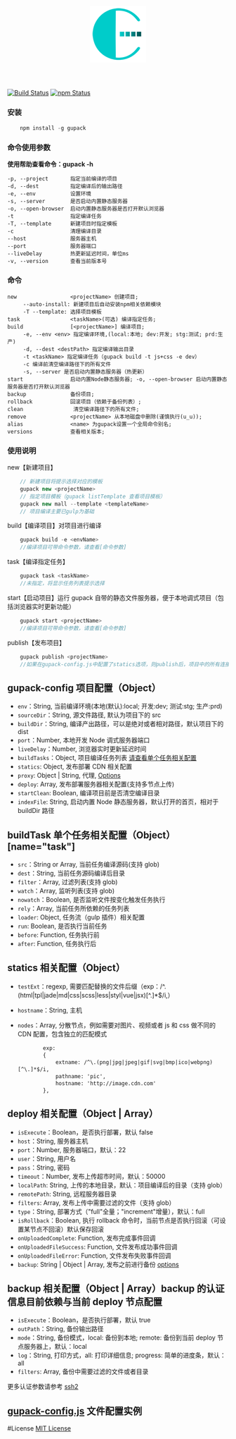 <h1 align="center"><img src="/doc/assets/images/gupack-128.png" alt="gupack" /><br /><br /></h1>

[![Build Status](https://travis-ci.org/RodeyManager/gupack.svg?branch=master)](https://travis-ci.org/RodeyManager/gupack)
[![npm Status](https://img.shields.io/npm/v/gupack.svg)](https://www.npmjs.com/package/gupack)

### 安装

```javascript
    npm install -g gupack
```

### 命令使用参数

**使用帮助查看命令：gupack -h**

    -p, --project       指定当前编译的项目
    -d, --dest          指定编译后的输出路径
    -e, --env           设置环境
    -s, --server        是否启动内置静态服务器
    -o, --open-browser  启动内置静态服务器是否打开默认浏览器
    -t                  指定编译任务
    -T, --template      新建项目时指定模板
    -c                  清理编译目录
    --host              服务器主机
    --port              服务器端口
    --liveDelay         热更新延迟时间，单位ms
    -v, --version       查看当前版本号

### 命令

    new                 <projectName> 创建项目;
         --auto-install: 新建项目后自动安装npm相关依赖模块
         -T --template: 选择项目模板
    task                <taskName>(可选) 编译指定任务;
    build               [<projectName>] 编译项目;
         -e, --env <env> 指定编译环境,(local:本地; dev:开发; stg:测试; prd:生产)
         -d, --dest <destPath> 指定编译输出目录
         -t <taskName> 指定编译任务（gupack build -t js+css -e dev）
         -c 编译前清空编译路径下的所有文件
         -s, --server 是否启动内置静态服务器（热更新）
    start               启动内置Node静态服务器; -o, --open-browser 启动内置静态服务器是否打开默认浏览器
    backup              备份项目;
    rollback            回滚项目（依赖于备份列表）;
    clean                清空编译路径下的所有文件;
    remove              <projectName> 从本地磁盘中删除(谨慎执行(u_u));
    alias               <name> 为gupack设置一个全局命令别名;
    versions            查看相关版本;

### 使用说明

new【新建项目】

```javascript
    // 新建项目将提示选择对应的模板
    gupack new <projectName>
    // 指定项目模板（gupack listTemplate 查看项目模板）
    gupack new mall --template <templateName>
    // 项目编译主要已gulp为基础
```

build【编译项目】对项目进行编译

```javascript
    gupack build -e <envName>
    //编译项目可带命令参数，请查看[命令参数]
```

task【编译指定任务】

```javascript
    gupack task <taskName>
    //未指定，将显示任务列表提示选择
```

start【启动项目】运行 gupack 自带的静态文件服务器，便于本地调式项目（包括浏览器实时更新功能）

```javascript
    gupack start <projectName>
    //编译项目可带命令参数，请查看[命令参数]
```

publish【发布项目】

```javascript
    gupack publish <projectName>
    //如果在gupack-config.js中配置了statics选项，则publish后，项目中的所有连接地址都会加上statics中对应配置地址
```

## gupack-config 项目配置（Object）

*   `env`：String, 当前编译环境(本地(默认):local; 开发:dev; 测试:stg; 生产:prd)
*   `sourceDir`：String, 源文件路径, 默认为项目下的 src
*   `buildDir`：String, 编译产出路径，可以是绝对或者相对路径，默认项目下的 dist
*   `port`：Number, 本地开发 Node 调式服务器端口
*   `liveDelay`：Number, 浏览器实时更新延迟时间
*   `buildTasks`：Object, 项目编译任务列表 [请查看单个任务相关配置](task)
*   `statics`: Object, 发布部署 CDN 相关配置
*   `proxy`: Object | String, 代理, [Options](https://www.npmjs.com/package/http-proxy#options)
*   `deploy`: Array, 发布部署服务器相关配置(支持多节点上传)
*   `startClean`: Boolean, 编译项目前是否清空编译目录
*   `indexFile`: String, 启动内置 Node 静态服务器，默认打开的首页，相对于 buildDir 路径

## buildTask 单个任务相关配置（Object）[name="task"]

*   `src`：String or Array, 当前任务编译源码(支持 glob)
*   `dest`：String, 当前任务源码编译后目录
*   `filter`：Array, 过滤列表(支持 glob)
*   `watch`：Array, 监听列表(支持 glob)
*   `nowatch`：Boolean, 是否监听文件按变化触发任务执行
*   `rely`：Array, 当前任务所依赖的任务列表
*   `loader`: Object, 任务流（gulp 插件）相关配置
*   `run`: Boolean, 是否执行当前任务
*   `before`: Function, 任务执行前
*   `after`: Function, 任务执行后

## statics 相关配置（Object）

*   `testExt`：regexp, 需要匹配替换的文件后缀（exp：/^\.(html|tpl|jade|md|css|scss|less|styl|vue|jsx)[^\.]\*$/i,）
*   `hostname`：String, 主机
*   `nodes`：Array, 分散节点，例如需要对图片、视频或者 js 和 css 做不同的 CDN 配置，包含独立的匹配模式

                exp:
                {
                    extname: /^\.(png|jpg|jpeg|gif|svg|bmp|ico|webpng)[^\.]*$/i,
                    pathname: 'pic',
                    hostname: 'http://image.cdn.com'
                },

## deploy 相关配置（Object | Array）

*   `isExecute`：Boolean，是否执行部署，默认 false
*   `host`：String, 服务器主机
*   `port`：Number, 服务器端口，默认：22
*   `user`：String, 用户名
*   `pass`：String, 密码
*   `timeout`：Number, 发布上传超市时间，默认：50000
*   `localPath`: String, 上传的本地目录，默认：项目编译后的目录（支持 glob）
*   `remotePath`: String, 远程服务器目录
*   `filters`: Array, 发布上传中需要过滤的文件（支持 glob）
*   `type`：String, 部署方式（"full"全量；"increment"增量），默认：full
*   `isRollback`：Boolean, 执行 rollback 命令时，当前节点是否执行回滚（可设置某节点不回滚）默认保存回滚
*   `onUploadedComplete`: Function, 发布完成事件回调
*   `onUploadedFileSuccess`: Function, 文件发布成功事件回调
*   `onUploadedFileError`: Function, 文件发布失败事件回调
*   `backup`: String | Object | Array, 发布之前进行备份 [options](https://github.com/RodeyManager/gupack/blob/master/doc/gupack-config.html)

## backup 相关配置（Object | Array）backup 的认证信息目前依赖与当前 deploy 节点配置

*   `isExecute`：Boolean，是否执行部署，默认 true
*   `outPath`：String, 备份输出路径
*   `mode`：String, 备份模式，local: 备份到本地; remote: 备份到当前 deploy 节点服务器上，默认：local
*   `log`：String, 打印方式，all: 打印详细信息; progress: 简单的进度条，默认：all
*   `filters`: Array, 备份中需要过滤的文件或者目录

更多认证参数请参考 [ssh2](https://github.com/mscdex/ssh2)

## [gupack-config.js](https://github.com/RodeyManager/gupack/blob/master/doc/gupack-config.js) 文件配置实例

#License
[MIT License](https://en.wikipedia.org/wiki/MIT_License)

